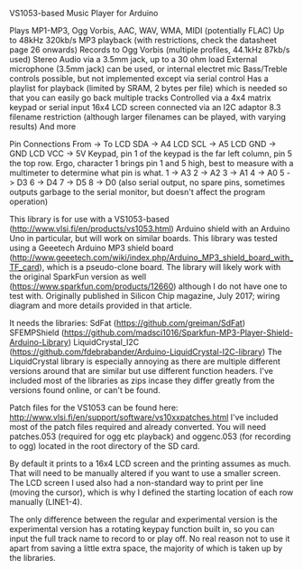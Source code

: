 VS1053-based Music Player for Arduino

Plays MP1-MP3, Ogg Vorbis, AAC, WAV, WMA, MIDI (potentially FLAC)
Up to 48kHz 320kb/s MP3 playback (with restrictions, check the datasheet page 26 onwards)
Records to Ogg Vorbis (multiple profiles, 44.1kHz 87kb/s used)
Stereo Audio via a 3.5mm jack, up to a 30 ohm load
External microphone (3.5mm jack) can be used, or internal electret mic
Bass/Treble controls possible, but not implemented except via serial control
Has a playlist for playback (limited by SRAM, 2 bytes per file) which is needed so that you can easily go back multiple tracks
Controlled via a 4x4 matrix keypad or serial input
16x4 LCD screen connected via an I2C adaptor
8.3 filename restriction (although larger filenames can be played, with varying results)
And more

Pin Connections
From -> To
LCD SDA -> A4
LCD SCL -> A5
LCD GND -> GND
LCD VCC -> 5V
Keypad, pin 1 of the keypad is the far left column, pin 5 the top row. Ergo, character 1 brings pin 1 and 5 high, best to measure with a multimeter to determine what pin is what.
1 -> A3
2 -> A2
3 -> A1
4 -> A0
5 -> D3
6 -> D4
7 -> D5
8 -> D0 (also serial output, no spare pins, sometimes outputs garbage to the serial monitor, but doesn't affect the program operation)

This library is for use with a VS1053-based (http://www.vlsi.fi/en/products/vs1053.html) Arduino shield with an Arduino Uno in particular, but will work on similar boards.
This library was tested using a Geeetech Arduino MP3 shield board (http://www.geeetech.com/wiki/index.php/Arduino_MP3_shield_board_with_TF_card), which is a pseudo-clone board. The library will likely work with the original SparkFun version as well (https://www.sparkfun.com/products/12660) although I do not have one to test with. Originally published in Silicon Chip magazine, July 2017; wiring diagram and more details provided in that article.

It needs the libraries:
SdFat (https://github.com/greiman/SdFat)
SFEMPShield (https://github.com/madsci1016/Sparkfun-MP3-Player-Shield-Arduino-Library)
LiquidCrystal_I2C (https://github.com/fdebrabander/Arduino-LiquidCrystal-I2C-library)
The LiquidCrystal library is especially annoying as there are multiple different versions around that are similar but use different function headers.
I've included most of the libraries as zips incase they differ greatly from the versions found online, or can't be found.

Patch files for the VS1053 can be found here: http://www.vlsi.fi/en/support/software/vs10xxpatches.html
I've included most of the patch files required and already converted. You will need patches.053 (required for ogg etc playback) and oggenc.053 (for recording to ogg) located in the root directory of the SD card.

By default it prints to a 16x4 LCD screen and the printing assumes as much. That will need to be manually altered if you want to use a smaller screen. The LCD screen I used also had a non-standard way to print per line (moving the cursor), which is why I defined the starting location of each row manually (LINE1-4).

The only difference between the regular and experimental version is the experimental version has a rotating keypay function built in, so you can input the full track name to record to or play off. No real reason not to use it apart from saving a little extra space, the majority of which is taken up by the libraries.
